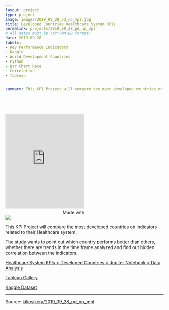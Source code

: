 ```yaml
---
layout: project
type: project
image: images/2019_09_28_pd_np_mpl.jpg
title: Developed Countries Healthcare System KPIs 
permalink: projects/2019_09_28_pd_np_mpl
# All dates must be YYYY-MM-DD format!
date: 2019-09-28
labels:
- Key Performance Indicators
- Kaggle
- World Development Countries
- Python
- Bar Chart Race
- Correlation
- Tableau


summary: This KPI Project will compare the most developed countries on indicators related to their Healthcare system. The study wants to point out which country performs better than others, whether there are trends in the time frame analyzed and find out hidden correlation between the indicators.



---
```

<iframe src='https://public.flourish.studio/visualisation/747494/embed' frameborder='0' scrolling='no' style='width:50%;height:300px;'></iframe><div style='width:50%;margin-top:4px!important;text-align:right!important;'><a class='flourish-credit' href='https://public.flourish.studio/visualisation/747494/?utm_source=embed&utm_campaign=visualisation/747494' target='_top' style='text-decoration:none!important'><img alt='Made with Flourish' src='https://public.flourish.studio/resources/made_with_flourish.svg' style='width:105px!important;height:16px!important;border:none!important;margin:0!important;'> </a></div>

<img class="ui image" src="{{ site.baseurl }}/images/2019_09_28_pd_np_mpl_pannel.jpg">

This KPI Project will compare the most developed countries on indicators related to their Healthcare system.

The study wants to point out which country performs better than others, whether there are trends in the time frame analyzed and find out hidden correlation between the indicators.


[Healthcare System KPIs  > Developed Countries > Jupiter Notebook > Data Analysis](https://colab.research.google.com/gist/kikosikera/fe64fc7878a5041d951a15233f3adcb0/2019_09_28_pd_np_mpl.ipynb?authuser=1)

[Tableau Gallery](https://public.tableau.com/profile/cristiano.siqueira#!)

[Kaggle Dataset](https://www.kaggle.com/worldbank/world-development-indicators)


<hr>

Source: <a href="https://github.com/kikosikera/2019_09_28_pd_np_mpl"><i class="large github icon"></i>kikosikera/2019_09_28_pd_np_mpl</a>
